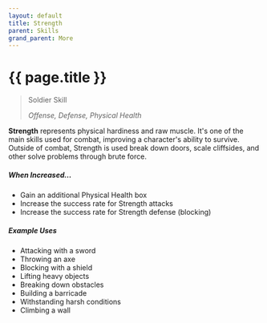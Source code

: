 ```yaml
---
layout: default
title: Strength
parent: Skills
grand_parent: More
---
```


# {{ page.title }}

> Soldier Skill
>
> *Offense, Defense, Physical Health*

**<span style="color: {{ site.soldier_color }}">Strength</span>** represents physical hardiness and raw muscle. It's one of the main skills used for combat, improving a character's ability to survive. Outside of combat, Strength is used break down doors, scale cliffsides, and other solve problems through brute force.

##### When Increased...

- Gain an additional Physical Health box
- Increase the success rate for Strength attacks
- Increase the success rate for Strength defense (blocking)

##### Example Uses

- Attacking with a sword
- Throwing an axe
- Blocking with a shield
- Lifting heavy objects
- Breaking down obstacles
- Building a barricade
- Withstanding harsh conditions
- Climbing a wall

